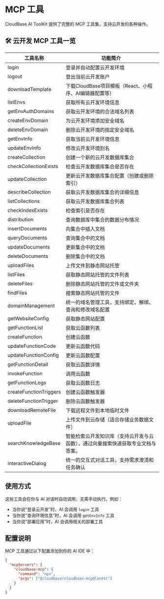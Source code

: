 # MCP 工具

CloudBase AI ToolKit 提供了完整的 MCP 工具集，支持云开发的各种操作。

## 🛠️ 云开发 MCP 工具一览

| 工具名称 | 功能简介 |
|----------|----------|
| login | 登录并自动配置云开发环境 |
| logout | 登出当前云开发账户 |
| downloadTemplate | 下载CloudBase项目模板（React、小程序、AI编辑器配置等） |
| listEnvs | 获取所有云开发环境信息 |
| getEnvAuthDomains | 获取云开发环境的合法域名列表 |
| createEnvDomain | 为云开发环境添加安全域名 |
| deleteEnvDomain | 删除云开发环境的指定安全域名 |
| getEnvInfo | 获取当前云开发环境信息 |
| updateEnvInfo | 修改云开发环境别名 |
| createCollection | 创建一个新的云开发数据库集合 |
| checkCollectionExists | 检查云开发数据库集合是否存在 |
| updateCollection | 更新云开发数据库集合配置（创建或删除索引） |
| describeCollection | 获取云开发数据库集合的详细信息 |
| listCollections | 获取云开发数据库集合列表 |
| checkIndexExists | 检查索引是否存在 |
| distribution | 查询数据库中集合的数据分布情况 |
| insertDocuments | 向集合中插入文档 |
| queryDocuments | 查询集合中的文档 |
| updateDocuments | 更新集合中的文档 |
| deleteDocuments | 删除集合中的文档 |
| uploadFiles | 上传文件到静态网站托管 |
| listFiles | 获取静态网站托管的文件列表 |
| deleteFiles | 删除静态网站托管的文件或文件夹 |
| findFiles | 搜索静态网站托管的文件 |
| domainManagement | 统一的域名管理工具，支持绑定、解绑、查询和修改域名配置 |
| getWebsiteConfig | 获取静态网站配置 |
| getFunctionList | 获取云函数列表 |
| createFunction | 创建云函数 |
| updateFunctionCode | 更新云函数代码 |
| updateFunctionConfig | 更新云函数配置 |
| getFunctionDetail | 获取云函数详情 |
| invokeFunction | 调用云函数 |
| getFunctionLogs | 获取云函数日志 |
| createFunctionTriggers | 创建云函数触发器 |
| deleteFunctionTrigger | 删除云函数触发器 |
| downloadRemoteFile | 下载远程文件到本地临时文件 |
| uploadFile | 上传文件到云存储（适合存储业务数据文件） |
| searchKnowledgeBase | 智能检索云开发知识库（支持云开发与云函数），通过向量搜索快速获取专业文档与答案。|
| interactiveDialog | 统一的交互式对话工具，支持需求澄清和任务确认 |

## 使用方式

这些工具会在你与 AI 对话时自动调用，无需手动执行。例如：

- 当你说"登录云开发"时，AI 会调用 `login` 工具
- 当你说"查询环境信息"时，AI 会调用 `getEnvInfo` 工具
- 当你说"部署应用"时，AI 会调用相关的部署工具

## 配置说明

MCP 工具通过以下配置添加到你的 AI IDE 中：

```json
{
  "mcpServers": {
    "cloudbase-mcp": {
      "command": "npx",
      "args": ["@cloudbase/cloudbase-mcp@latest"]
    }
  }
}
``` 